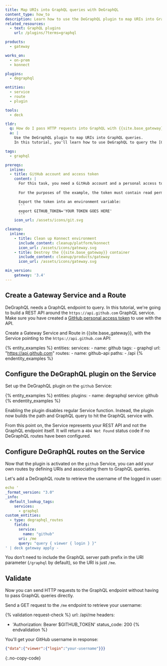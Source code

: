 ```yaml
---
title: Map URIs into GraphQL queries with DeGraphQL
content_type: how_to
description: Learn how to use the DeGraphQL plugin to map URIs into GraphQL queries.
related_resources:
  - text: GraphQL plugins
    url: /plugins/?terms=graphql

products:
  - gateway

works_on:
  - on-prem
  - konnect

plugins: 
  - degraphql

entities:
  - service
  - route
  - plugin

tools:
  - deck

tldr:
  q: How do I pass HTTP requests into GraphQL with {{site.base_gateway}}?
  a: |
    Use the DeGraphQL plugin to map URIs into GraphQL queries. 
    In this tutorial, you'll learn how to use DeGraphQL to query the [GitHub GraphQL API](https://docs.github.com/en/graphql/overview/about-the-graphql-api).

tags:
  - graphql

prereqs:
  inline:
  - title: GitHub account and access token
    content: |
      For this task, you need a GitHub account and a personal access token to access the GitHub API.
      
      For the purposes of the example, the token must contain read permissions for your user profile.

      Export the token into an environment variable:
      ```
      export GITHUB_TOKEN='YOUR TOKEN GOES HERE'
      ```
    icon_url: /assets/icons/git.svg

cleanup:
  inline:
    - title: Clean up Konnect environment
      include_content: cleanup/platform/konnect
      icon_url: /assets/icons/gateway.svg
    - title: Destroy the {{site.base_gateway}} container
      include_content: cleanup/products/gateway
      icon_url: /assets/icons/gateway.svg

min_version:
    gateway: '3.4'
---
```


## Create a Gateway Service and a Route

DeGraphQL needs a GraphQL endpoint to query. 
In this tutorial, we're going to build a REST API around the `https://api.github.com` GraphQL service. 
Make sure you have created a [GitHub personal access token](#github-account-and-access-token) to use with the API.

Create a Gateway Service and Route in {{site.base_gateway}}, with the Service pointing to the `https://api.github.com` API:

{% entity_examples %}
entities:
  services:
    - name: github
      tags:
        - graphql
      url: "https://api.github.com"
      routes:
        - name: github-api
          paths: 
            - /api
{% endentity_examples %}

## Configure the DeGraphQL plugin on the Service

Set up the DeGraphQL plugin on the `github` Service:

{% entity_examples %}
entities:
  plugins:
    - name: degraphql
      service: github
{% endentity_examples %}

Enabling the plugin disables regular Service function. 
Instead, the plugin now builds the path and GraphQL query to hit the GraphQL service with.

From this point on, the Service represents your REST API and not the GraphQL endpoint itself.
It will return a `404 Not Found` status code if no DeGraphQL routes have been configured.

## Configure DeGraphQL routes on the Service
 
Now that the plugin is activated on the `github` Service, you can add your own routes
by defining URIs and associating them to GraphQL queries. 

Let's add a DeGraphQL route to retrieve the username of the logged in user:

<!-- @todo: turn this into an entity example and remove default_lookup_tags after the command is fixed deck-side -->

```yaml
echo '
_format_version: "3.0"
_info:
  default_lookup_tags:
    services:
      - graphql
custom_entities:
  - type: degraphql_routes
    fields:
      service:
        name: "github"
      uri: /me
      query: "query { viewer { login } }"
' | deck gateway apply -
```

You don’t need to include the GraphQL server path prefix in the URI parameter (`/graphql` by default), so the URI is just `/me`.

## Validate

Now you can send HTTP requests to the GraphQL endpoint without having to pass GraphQL queries directly.

Send a GET request to the `/me` endpoint to retrieve your username:

{% validation request-check %}
url: /api/me
headers:
  - 'Authorization: Bearer $GITHUB_TOKEN'
status_code: 200
{% endvalidation %}

You'll get your GitHub username in response:

```json
{"data":{"viewer":{"login":"your-username"}}}
```
{:.no-copy-code}